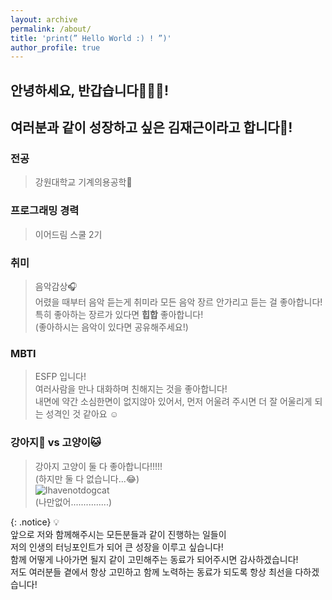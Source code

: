 ```yaml
---
layout: archive
permalink: /about/
title: 'print(” Hello World :) ! ”)'
author_profile: true
---
```

## 안녕하세요, 반갑습니다🧑🏻‍💻!
## 여러분과 같이 성장하고 싶은 김재근이라고 합니다😤!

### 전공
> 강원대학교 기계의용공학🤖

### 프로그래밍 경력
> 이어드림 스쿨 2기

### 취미
> 음악감상🎧   
> 어렸을 때부터 음악 듣는게 취미라 모든 음악 장르 안가리고 듣는 걸 좋아합니다!   
> 특히 좋아하는 장르가 있다면 __힙합__ 좋아합니다!   
> (좋아하시는 음악이 있다면 공유해주세요!)   

### MBTI
> ESFP 입니다!   
> 여러사람을 만나 대화하며 친해지는 것을 좋아합니다!   
> 내면에 약간 소심한면이 없지않아 있어서, 먼저 어울려 주시면 더 잘 어울리게 되는 성격인 것 같아요 ☺️

### 강아지🐶 vs 고양이🐱
> 강아지 고양이 둘 다 좋아합니다!!!!!   
> (하지만 둘 다 없습니다...😂)   
![Ihavenotdogcat](https://user-images.githubusercontent.com/89567475/162601770-a780b276-9e17-4932-b5ad-7aa7399c3295.png)   
>(나만없어...............)   


{: .notice}
💡   
앞으로 저와 함께해주시는 모든분들과 같이 진행하는 일들이   
저의 인생의 터닝포인트가 되어 큰 성장을 이루고 싶습니다!   
함께 어떻게 나아가면 될지 같이 고민해주는 동료가 되어주시면 감사하겠습니다!   
저도 여러분들 곁에서 항상 고민하고 함께 노력하는 동료가 되도록 항상 최선을 다하겠습니다! 